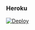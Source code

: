 ### Heroku
[![Deploy](https://www.herokucdn.com/deploy/button.svg)](https://heroku.com/deploy?template=https://github.com/Danyga2020/7.1nuevo) 
